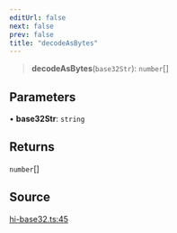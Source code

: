 ```yaml
---
editUrl: false
next: false
prev: false
title: "decodeAsBytes"
---
```


> **decodeAsBytes**(`base32Str`): `number`[]

## Parameters

• **base32Str**: `string`

## Returns

`number`[]

## Source

[hi-base32.ts:45](https://github.com/algorandfoundation/liquid-auth/blob/10c59840d062554c79d275cbb41957b40edae1ed/clients/liquid-auth-core/src/hi-base32.ts#L45)
